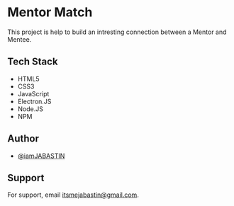 
# Mentor Match

This project is help to build an intresting connection between a Mentor and Mentee.





## Tech Stack

* HTML5
* CSS3
* JavaScript
* Electron.JS
* Node.JS
* NPM


## Author

- [@iamJABASTIN](https://www.github.com/iamJABASTIN)


## Support

For support, email itsmejabastin@gmail.com.

